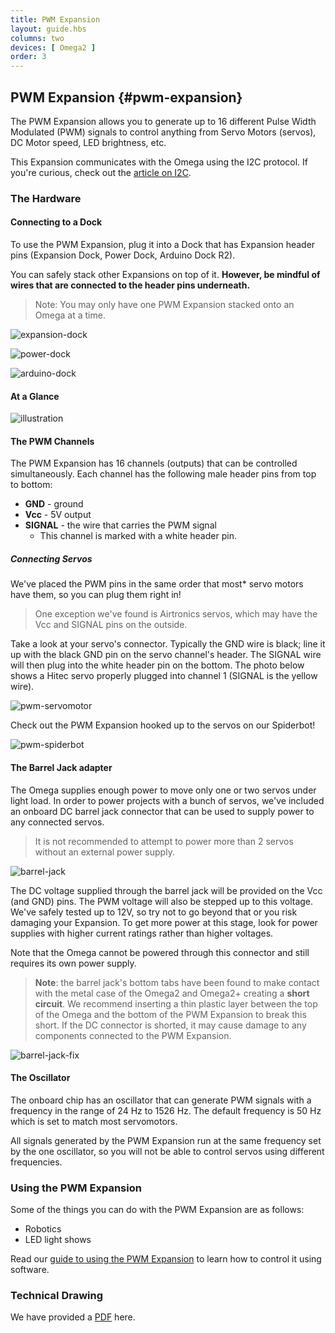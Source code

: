 ```yaml
---
title: PWM Expansion
layout: guide.hbs
columns: two
devices: [ Omega2 ]
order: 3
---
```


## PWM Expansion {#pwm-expansion}

<!-- // intro to the pwm exp - allows you to generate 16 distinct PWM signals
// can be used to control anything that can be controlled by pwm: leds, servos, motors, etc

// mention this expansion is controlled with i2c -->

The PWM Expansion allows you to generate up to 16 different Pulse Width Modulated (PWM) signals to control anything from Servo Motors (servos), DC Motor speed, LED brightness, etc.

This Expansion communicates with the Omega using the I2C protocol. If you're curious, check out the [article on I2C](#communicating-with-i2c-devices).

### The Hardware

<!-- // Overview of the Hardware
//  - the 16 channels
//  - the dc barrel jack -->

#### Connecting to a Dock

<!-- // plugged into the expansion Header
// have photos of it plugged into the Exp dock, power dock, and arduino dock 2

// mention that other expansions can be safely stacked on top of it - just be mindful of wires connected to the headers

// maybe a good place to mention that only 1 pwm expansion per omega will work -->

To use the PWM Expansion, plug it into a Dock that has Expansion header pins (Expansion Dock, Power Dock, Arduino Dock R2).

You can safely stack other Expansions on top of it. **However, be mindful of wires that are connected to the header pins underneath.**

>Note: You may only have one PWM Expansion stacked onto an Omega at a time.


![expansion-dock](https://raw.githubusercontent.com/OnionIoT/Onion-Docs/master/Omega2/Documentation/Hardware-Overview/img/pwm-expansion-dock.jpg)

![power-dock](https://raw.githubusercontent.com/OnionIoT/Onion-Docs/master/Omega2/Documentation/Hardware-Overview/img/pwm-power-dock.jpg)

![arduino-dock](https://raw.githubusercontent.com/OnionIoT/Onion-Docs/master/Omega2/Documentation/Hardware-Overview/img/pwm-arduino-dock.jpg)

#### At a Glance

![illustration](https://raw.githubusercontent.com/OnionIoT/Onion-Docs/master/Omega2/Documentation/Hardware-Overview/img/pwm-expansion-illustration.png)

#### The PWM Channels

<!-- // explanation of channel ordering - which channel is 0, which is 1

// Explanation that each channel has male headers for Vcc, ground, and the pwm signal; the important part here is the signal header - thats the pwm signal -->

The PWM Expansion has 16 channels (outputs) that can be controlled simultaneously. Each channel has the following male header pins from top to bottom:

* **GND** - ground
* **Vcc** - 5V output
* **SIGNAL** - the wire that carries the PWM signal
    * This channel is marked with a white header pin.

##### Connecting Servos

<!-- // mention that we made the headers this way so that servo connectors can be plugged right in - add photo of a servo expansion on a dock with a servo plugged in, maybe also a photo of the pwm expansion on the spider robot -->
<!-- TODO: add photos -->

We've placed the PWM pins in the same order that most* servo motors have them, so you can plug them right in!

>One exception we've found is Airtronics servos, which may have the Vcc and SIGNAL pins on the outside.

Take a look at your servo's connector. Typically the GND wire is black; line it up with the black GND pin on the servo channel's header. The SIGNAL wire will then plug into the white header pin on the bottom. The photo below shows a Hitec servo properly plugged into channel 1 (SIGNAL is the yellow wire).

![pwm-servomotor](https://raw.githubusercontent.com/OnionIoT/Onion-Docs/master/Omega2/Documentation/Hardware-Overview/img/pwm-servomotor.jpg)

Check out the PWM Expansion hooked up to the servos on our Spiderbot!

![pwm-spiderbot](https://raw.githubusercontent.com/OnionIoT/Onion-Docs/master/Omega2/Documentation/Hardware-Overview/img/pwm-spiderbot.jpg)

#### The Barrel Jack adapter

<!-- // highlight that the omega can only provide enough power to move one or two servos under light load, in order to power projects with a bunch of servos, we've included a barrel jack adapter
// the DC voltage that comes in will be provided on the Vcc and GND pins on the channels, the PWM signal will also be stepped up to this voltage

// mention that they shouldn't go too nuts, say that we've tested up to 12V
// also mention that this does not provide power to the Omega, it will still need to be powered a different way

// see existing doc for reference -->

The Omega supplies enough power to move only one or two servos under light load. In order to power projects with a bunch of servos, we've included an onboard DC barrel jack connector that can be used to supply power to any connected servos.

>It is not recommended to attempt to power more than 2 servos without an external power supply.

![barrel-jack](https://raw.githubusercontent.com/OnionIoT/Onion-Docs/master/Omega2/Documentation/Hardware-Overview/img/pwm-barrel-jack.jpg)

The DC voltage supplied through the barrel jack will be provided on the Vcc (and GND) pins. The PWM voltage will also be stepped up to this voltage. We've safely tested up to 12V, so try not to go beyond that or you risk damaging your Expansion. To get more power at this stage, look for power supplies with higher current ratings rather than higher voltages.

Note that the Omega cannot be powered through this connector and still requires its own power supply.

>**Note**: the barrel jack's bottom tabs have been found to make contact with the metal case of the Omega2 and Omega2+ creating a **short circuit**. We recommend inserting a thin plastic layer between the top of the Omega and the bottom of the PWM Expansion to break this short. If the DC connector is shorted, it may cause damage to any components connected to the PWM Expansion.

![barrel-jack-fix](https://raw.githubusercontent.com/OnionIoT/Onion-Docs/master/Omega2/Documentation/Hardware-Overview/img/pwm-barrel-jack-fix.jpg)

#### The Oscillator

<!-- // the chip that generates the pwm signals has an internal oscillator that controls the frequency of the generated pwm signals
// since there is one oscillator, all of the pwm signals will run on the same frequency. make sure to make the distinction that they just operate on the same frequency but their pwm duty cycles can be different
// mention the frequency range - see existing doc -->

The onboard chip has an oscillator that can generate PWM signals with a frequency in the range of 24 Hz to 1526 Hz. The default frequency is 50 Hz which is set to match most servomotors.

All signals generated by the PWM Expansion run at the same frequency set by the one oscillator, so you will not be able to control servos using different frequencies.

### Using the PWM Expansion

<!-- // examples of use: robotics, making led light shows, anything involving pwm signals -->
<!-- TODO: this little list and intro is weak! you can do better! -->

Some of the things you can do with the PWM Expansion are as follows:

* Robotics
* LED light shows

Read our [guide to using the PWM Expansion](#using-pwm-expansion) to learn how to control it using software.

### Technical Drawing

We have provided a [PDF](https://raw.githubusercontent.com/OnionIoT/wiki/master/Documentation/Hardware/Technical-Drawings/SERVO_EXPANSION_DRAWING.PDF) here.

